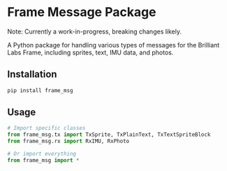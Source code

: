 # Frame Message Package

Note: Currently a work-in-progress, breaking changes likely.

A Python package for handling various types of messages for the Brilliant Labs Frame, including sprites, text, IMU data, and photos.

## Installation

```bash
pip install frame_msg
```

## Usage

```python
# Import specific classes
from frame_msg.tx import TxSprite, TxPlainText, TxTextSpriteBlock
from frame_msg.rx import RxIMU, RxPhoto

# Or import everything
from frame_msg import *
```
